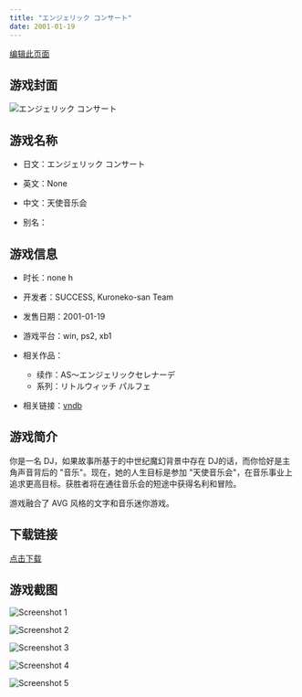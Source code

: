 ```yaml
---
title: "エンジェリック コンサート"
date: 2001-01-19
---
```

[编辑此页面](https://github.com/ACG-3/ADV3-source/blob/main/source/_posts/%E3%82%A8%E3%83%B3%E3%82%B8%E3%82%A7%E3%83%AA%E3%83%83%E3%82%AF%20%E3%82%B3%E3%83%B3%E3%82%B5%E3%83%BC%E3%83%88.md)

## 游戏封面

![エンジェリック コンサート](https%3A//pan.timero.xyz/onedrive/img_lib_001/%E3%82%A8%E3%83%B3%E3%82%B8%E3%82%A7%E3%83%AA%E3%83%83%E3%82%AF%20%E3%82%B3%E3%83%B3%E3%82%B5%E3%83%BC%E3%83%88_cover.avif)


## 游戏名称

- 日文：エンジェリック コンサート
- 英文：None
- 中文：天使音乐会

- 别名：


## 游戏信息

- 时长：none h
- 开发者：SUCCESS, Kuroneko-san Team
- 发售日期：2001-01-19
- 游戏平台：win, ps2, xb1
- 相关作品：
   - 续作：AS〜エンジェリックセレナーデ
   - 系列：リトルウィッチ パルフェ

- 相关链接：[vndb](https://vndb.org/v2112)


## 游戏简介

你是一名 DJ，如果故事所基于的中世纪魔幻背景中存在 DJ的话，而你恰好是主角声音背后的 "音乐"。现在，她的人生目标是参加 "天使音乐会"，在音乐事业上追求更高目标。获胜者将在通往音乐会的短途中获得名利和冒险。

游戏融合了 AVG 风格的文字和音乐迷你游戏。




## 下载链接

[点击下载](https://pan.timero.xyz/onedrive/adv_lib_001/%E3%82%A8%E3%83%B3%E3%82%B8%E3%82%A7%E3%83%AA%E3%83%83%E3%82%AF%20%E3%82%B3%E3%83%B3%E3%82%B5%E3%83%BC%E3%83%88)


## 游戏截图


![Screenshot 1](https%3A//pan.timero.xyz/onedrive/img_lib_001/%E3%82%A8%E3%83%B3%E3%82%B8%E3%82%A7%E3%83%AA%E3%83%83%E3%82%AF%20%E3%82%B3%E3%83%B3%E3%82%B5%E3%83%BC%E3%83%88_Screenshot_1.avif)

![Screenshot 2](https%3A//pan.timero.xyz/onedrive/img_lib_001/%E3%82%A8%E3%83%B3%E3%82%B8%E3%82%A7%E3%83%AA%E3%83%83%E3%82%AF%20%E3%82%B3%E3%83%B3%E3%82%B5%E3%83%BC%E3%83%88_Screenshot_2.avif)

![Screenshot 3](https%3A//pan.timero.xyz/onedrive/img_lib_001/%E3%82%A8%E3%83%B3%E3%82%B8%E3%82%A7%E3%83%AA%E3%83%83%E3%82%AF%20%E3%82%B3%E3%83%B3%E3%82%B5%E3%83%BC%E3%83%88_Screenshot_3.avif)

![Screenshot 4](https%3A//pan.timero.xyz/onedrive/img_lib_001/%E3%82%A8%E3%83%B3%E3%82%B8%E3%82%A7%E3%83%AA%E3%83%83%E3%82%AF%20%E3%82%B3%E3%83%B3%E3%82%B5%E3%83%BC%E3%83%88_Screenshot_4.avif)

![Screenshot 5](https%3A//pan.timero.xyz/onedrive/img_lib_001/%E3%82%A8%E3%83%B3%E3%82%B8%E3%82%A7%E3%83%AA%E3%83%83%E3%82%AF%20%E3%82%B3%E3%83%B3%E3%82%B5%E3%83%BC%E3%83%88_Screenshot_5.avif)

